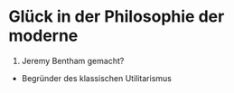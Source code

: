 # Glück in der Philosophie der moderne

1. Jeremy Bentham gemacht?
- Begründer des klassischen Utilitarismus
